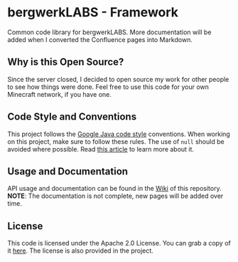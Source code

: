 bergwerkLABS - Framework
============================

Common code library for bergwerkLABS. More documentation will be added when I converted the Confluence pages into Markdown. 

Why is this Open Source?
------------------------

Since the server closed, I decided to open source my work for other people to see how things were done.
Feel free to use this code for your own Minecraft network, if you have one. 

Code Style and Conventions
--------------------------

This project follows the [Google Java code style](https://google.github.io/styleguide/javaguide.html) conventions. When working on this project, make sure to follow these rules. The use of `null` should be avoided where possible. Read [this article](https://github.com/google/guava/wiki/UsingAndAvoidingNullExplained) to learn more about it.

Usage and Documentation
-----------------------

API usage and documentation can be found in the [Wiki](https://github.com/Freggy/labs-framework/wiki) of this repository.
**NOTE**: The documentation is not complete, new pages will be added over time.

License
-------

This code is licensed under the Apache 2.0 License. You can grab a copy of it [here](https://www.apache.org/licenses/LICENSE-2.0).
The license is also provided in the project.
